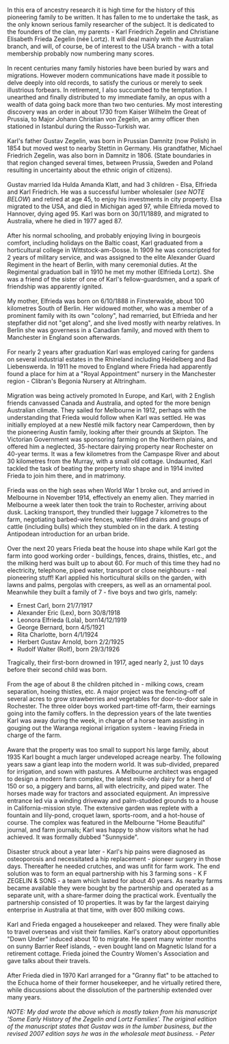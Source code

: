 In this era of ancestry research it is high time for the history of this pioneering family to be written. It has fallen to me to undertake the task, as the only known serious family researcher of the subject. It is dedicated to the founders of the clan, my parents - Karl Friedrich Zegelin and Christiane Elisabeth Frieda Zegelin (née Lortz). It will deal mainly with the Australian branch, and will, of course, be of interest to the USA branch - with a total membership probably now numbering many scores.
<br>
<br>
 In recent centuries many family histories have been buried by wars and migrations. However modern communications have made it possible to delve deeply into old records, to satisfy the curious or merely to seek illustrious forbears. In retirement, I also succumbed to the temptation. I unearthed and finally distributed to my immediate family, an opus with a wealth of data going back more than two two centuries. My most interesting discovery was an order in about 1730 from Kaiser Wilhelm the Great of Prussia, to Major Johann Christian von Zegelin, an army officer then stationed in Istanbul during the Russo-Turkish war.
<br>
<br>
Karl's father Gustav Zegelin, was born in Prussian Damnitz (now Polish) in 1854 but moved west to nearby Stettin in Germany. His grandfather, Michael Friedrich Zegelin, was also born in Damnitz in 1806. (State boundaries in that region changed several times, between Prussia, Sweden and Poland resulting in uncertainty about the ethnic origin of citizens).
<br>
<br>
Gustav married Ida Hulda Amanda Klatt, and had 3 children - Elsa, Elfrieda and Karl Friedrich. He was a successful lumber wholesaler (*see NOTE BELOW*) and retired at age 45, to enjoy his investments in city property. Elsa migrated to the USA, and died in Michigan aged 97, while Elfrieda moved to Hannover, dying aged 95. Karl was born on 30/11/1889, and migrated to Australia, where he died in 1977 aged 87.
<br>
<br>
After his normal schooling, and probably enjoying living in bourgeois comfort, including holidays on the Baltic coast, Karl graduated from a horticultural college in Wittstock-am-Dosse. In 1909 he was conscripted for 2 years of military service, and was assigned to the elite Alexander Guard Regiment in the heart of Berlin, with many ceremonial duties. At the Regimental graduation ball in 1910 he met my mother (Elfrieda Lortz). She was a friend of the sister of one of Karl's fellow-guardsmen, and a spark of friendship was apparently ignited.
<br>
<br>
My mother, Elfrieda was born on 6/10/1888 in Finsterwalde, about 100 kilometres South of Berlin. Her widowed mother, who was a member of a prominent family with its own "colony", had remarried, but Elfrieda and her stepfather did not "get along", and she lived mostly with nearby relatives. In Berlin she was governess in a Canadian family, and moved with them to Manchester in England soon afterwards.
<br>
<br>
For nearly 2 years after graduation Karl was employed caring for gardens on several industrial estates in the Rhineland including Heidelberg and Bad Liebenswerda. In 1911 he moved to England where Frieda had apparently found a place for him at a "Royal Appointment" nursery in the Manchester region - Clibran's Begonia Nursery at Altringham.
<br>
<br>
Migration was being actively promoted In Europe, and Karl, with 2 English friends canvassed Canada and Australia, and opted for the more benign Australian climate. They sailed for Melbourne in 1912, perhaps with the understanding that Frieda would follow when Karl was settled. He was initially employed at a new Nestlé milk factory near Camperdown, then by the pioneering Austin family, looking after their grounds at Skipton. The Victorian Government was sponsoring farming on the Northern plains, and offered him a neglected, 35-hectare dairying property near Rochester on 40-year terms. It was a few kilometres from the Campaspe River and about 30 kilometres from the Murray, with a small old cottage. Undaunted, Karl tackled the task of beating the property into shape and in 1914 invited Frieda to join him there, and in matrimony.
<br>
<br>
Frieda was on the high seas when World War 1 broke out, and arrived in Melbourne in November 1914, effectively an enemy alien. They married in Melbourne a week later then took the train to Rochester, arriving about dusk. Lacking transport, they trundled their luggage 7 kilometres to the farm, negotiating barbed-wire fences, water-filled drains and groups of cattle (including bulls) which they stumbled on in the dark. A testing Antipodean introduction for an urban bride.
<br>
<br>
Over the next 20 years Frieda beat the house into shape while Karl got the farm into good working order - buildings, fences, drains, thistles, etc., and the milking herd was built up to about 60. For much of this time they had no electricity, telephone, piped water, transport or close neighbours - real pioneering stuff! Karl applied his horticultural skills on the garden, with lawns and palms, pergolas with creepers, as well as an ornamental pool. Meanwhile they built a family of 7 - five boys and two girls, namely:

* Ernest Carl, born 21/7/1917
* Alexander Eric (Lex), born 30/8/1918
* Leonora Elfrieda (Lola), born14/12/1919
* George Bernard, born 4/5/1921
* Rita Charlotte, born 4/1/1924
* Herbert Gustav Arnold, born 2/2/1925
* Rudolf Walter (Rolf), born 29/3/1926

Tragically, their first-born drowned in 1917, aged nearly 2, just 10 days before their second child was born.
<br>
<br>
From the age of about 8 the children pitched in - milking cows, cream separation, hoeing thistles, etc. A major project was the fencing-off of several acres to grow strawberries and vegetables for door-to-door sale in Rochester. The three older boys worked part-time off-farm, their earnings going into the family coffers. In the depression years of the late twenties Karl was away during the week, in charge of a horse team assisting in gouging out the Waranga regional irrigation system - leaving Frieda in charge of the farm.
<br>
<br>
Aware that the property was too small to support his large family, about 1935 Karl bought a much larger undeveloped acreage nearby. The following years saw a giant leap into the modern world. It was sub-divided, prepared for irrigation, and sown with pastures. A Melbourne architect was engaged to design a modern farm complex, the latest milk-only dairy for a herd of 150 or so, a piggery and barns, all with electricity, and piped water. The horses made way for tractors and associated equipment. An impressive entrance led via a winding driveway and palm-studded grounds to a house in California-mission style. The extensive garden was replete with a fountain and lily-pond, croquet lawn, sports-room, and a hot-house of course. The complex was featured in the Melbourne "Home Beautiful" journal, and farm journals; Karl was happy to show visitors what he had achieved. It was formally dubbed "Sunnyside".
<br>
<br>
Disaster struck about a year later - Karl's hip pains were diagnosed as osteoporosis and necessitated a hip replacement - pioneer surgery in those days. Thereafter he needed crutches, and was unfit for farm work. The end solution was to form an equal partnership with his 3 farming sons - K F ZEGELIN & SONS - a team which lasted for about 40 years. As nearby farms became available they were bought by the partnership and operated as a separate unit, with a share-farmer doing the practical work. Eventually the partnership consisted of 10 properties. It was by far the largest dairying enterprise in Australia at that time, with over 800 milking cows.
<br>
<br>
Karl and Frieda engaged a housekeeper and relaxed. They were finally able to travel overseas and visit their families. Karl's oratory about opportunities "Down Under" induced about 10 to migrate. He spent many winter months on sunny Barrier Reef islands, - even bought land on Magnetic Island for a retirement cottage. Frieda joined the Country Women's Association and gave talks about their travels.
<br>
<br>
After Frieda died in 1970 Karl arranged for a "Granny flat" to be attached to the Echuca home of their former housekeeper, and he virtually retired there, while discussions about the dissolution of the partnership extended over many years.
<br>
<br>
*NOTE: My dad wrote the above which is mostly taken from his manuscript 'Some Early History of the Zegelin and Lortz Families'. The original edition of the manuscript states that Gustav was in the lumber business, but the revised 2007 edition says he was in the wholesale meat business. - Peter*
